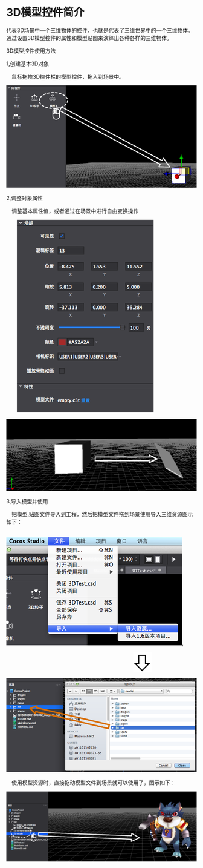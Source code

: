 # 3D模型控件简介

代表3D场景中一个三维物体的控件，也就是代表了三维世界中的一个三维物体。通过设置3D模型控件的属性和模型贴图来演绎出各种各样的三维物体。

3D模型控件使用方法

1,创建基本3D对象

&emsp;鼠标拖拽3D控件栏的模型控件，拖入到场景中。

![image](res/image0001.png)
 
2,调整对象属性

&emsp;调整基本属性值，或者通过在场景中进行自由变换操作

&emsp;&emsp;![image](res/image0002.png)

![image](res/image0003.png)
 
3,导入模型并使用

&emsp;把模型,贴图文件导入到工程，然后把模型文件拖到场景使用导入三维资源图示如下：
 
&emsp;&emsp;&emsp;&emsp;&emsp;&emsp;&emsp;&emsp;&emsp;&emsp;![image](res/image0004.png),

&emsp;&emsp;&emsp;&emsp;&emsp;&emsp;&emsp;&emsp;&emsp;&emsp;&emsp;&emsp;&emsp;&emsp;&emsp;&emsp;&emsp;&emsp;&emsp;&emsp;&emsp;&emsp;&emsp;&emsp;![image](res/image0005.png)

![image](res/image0006.png)
 
&emsp;使用模型资源时，直接拖动模型文件到场景就可以使用了，图示如下：

![image](res/image0007.png)

 

